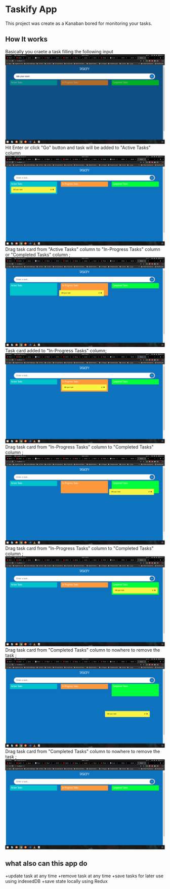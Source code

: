 # Taskify App

This project was create as a Kanaban bored for monitoring your tasks.

## How It works

Basically you craete a task filling the following input
![alt text](./src/assets/images/add.png "add task")
Hit Enter or click "Go" button and task will be added to "Active Tasks" column
![alt text](./src/assets/images/added.png "move from active tasks to in-progress tasks")
Drag task card from "Active Tasks" column to "In-Progress Tasks" column or "Completed Tasks" column ;
![alt text](./src/assets/images/move-to-inprogress.png "move to in-progress tasks")
Task card added to "In-Progress Tasks" column;
![alt text](./src/assets/images/inprogress.png "in-progress tasks")
Drag task card from "In-Progress Tasks" column to "Completed Tasks" column ;
![alt text](./src/assets/images/move-to-done.png "move to done tasks")
Drag task card from "In-Progress Tasks" column to "Completed Tasks" column ;
![alt text](./src/assets/images/done.png "done tasks")
Drag task card from "Completed Tasks" column to nowhere to remove the task ;
![alt text](./src/assets/images/remove-from-done.png "move from done tasks to nowhere")
Drag task card from "Completed Tasks" column to nowhere to remove the task ;
![alt text](./src/assets/images/removed.png "task removed")

## what also can this app do

+update task at any time
+remove task at any time
+save tasks for later use using indexedDB
+save state locally using Redux
